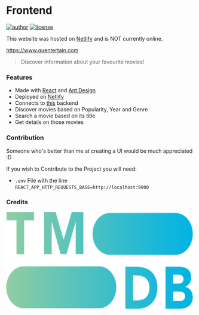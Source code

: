 # Frontend

[![author](https://img.shields.io/badge/author-xDavide9-brightgreen)](https://github.com/xDavide9)
[![license](https://img.shields.io/github/license/xDavide9/Quentertain?color=red)](https://github.com/xDavide9/Quentertain/blob/master/LICENSE)

This website was hosted on [Netlify](https://www.netlify.com) and is NOT currently online.

https://www.quentertain.com

> Discover information about your favourite movies!

### Features

- Made with [React](https://reactjs.org/) and [Ant Design](https://ant.design/)
- Deployed on [Netlify](https://www.netlify.com/)
- Connects to [this](https://github.com/xDavide9/Quentertain-backend) backend
- Discover movies based on Popularity, Year and Genre
- Search a movie based on its title
- Get details on those movies

### Contribution
Someone who's better than me at creating a UI would be much appreciated :D

If you wish to Contribute to the Project you will need:

-  `.env` File with the line `REACT_APP_HTTP_REQUESTS_BASE=http://localhost:9000`

### Credits
<img src="src/home/tmdblogo.svg" width="500" height="260" alt="TMDb">
